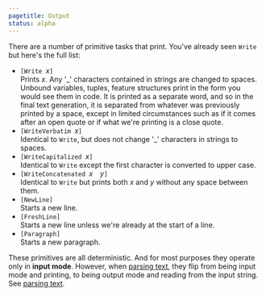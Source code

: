 ```yaml
---
pagetitle: Output
status: alpha
---
```

There are a number of primitive tasks that print.  You've already seen `Write` but here's the full list:

* `[Write `*x*`]`  
Prints *x*.  Any '_' characters contained in strings are changed to spaces.  Unbound variables, tuples, feature structures print in the form you would see them in code.  It is printed as a separate word, and so in the final text generation, it is separated from whatever was previously printed by a space, except in limited circumstances such as if it comes after an open quote or if what we're printing is a close quote.
* `[WriteVerbatim `*x*`]`  
Identical to `Write`, but does not change '_' characters in strings to spaces.
* `[WriteCapitalized `*x*`]`  
Identical to `Write` except the first character is converted to upper case.
* `[WriteConcatenated `*x*`  `*y*`]`  
Identical to `Write` but prints both *x* and *y* without any space between them.
* `[NewLine]`  
Starts a new line.
* `[FreshLine]`  
Starts a new line unless we're already at the start of a line.
* `[Paragraph]`  
Starts a new paragraph.

These primitives are all deterministic.  And for most purposes they operate only in **input mode**.  However, when [parsing text](parsing), they flip from being input mode and printing, to being output mode and reading from the input string.  See [parsing text](parsing).



